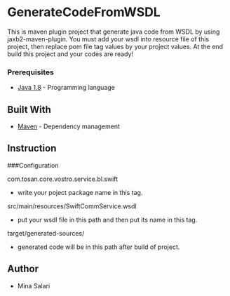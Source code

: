 
# GenerateCodeFromWSDL

This is maven plugin project that generate java code from WSDL by using jaxb2-maven-plugin.
You must add your wsdl into resource file of this project, then replace pom file tag values by your project values.
At the end build this project and your codes are ready!

### Prerequisites

* [Java 1.8](http://www.oracle.com/technetwork/java/javase/downloads/index.html) - Programming language

## Built With

* [Maven](https://maven.apache.org) - Dependency management

## Instruction
###Configuration

<packageName>com.tosan.core.vostro.service.bl.swift</packageName>
* write your poject package name in this tag.

<source>src/main/resources/SwiftCommService.wsdl</source>
* put your wsdl file in this path and then put its name in this tag.

<outputDirectory>target/generated-sources/</outputDirectory>
* generated code will be in this path after build of project.


## Author

* Mina Salari

